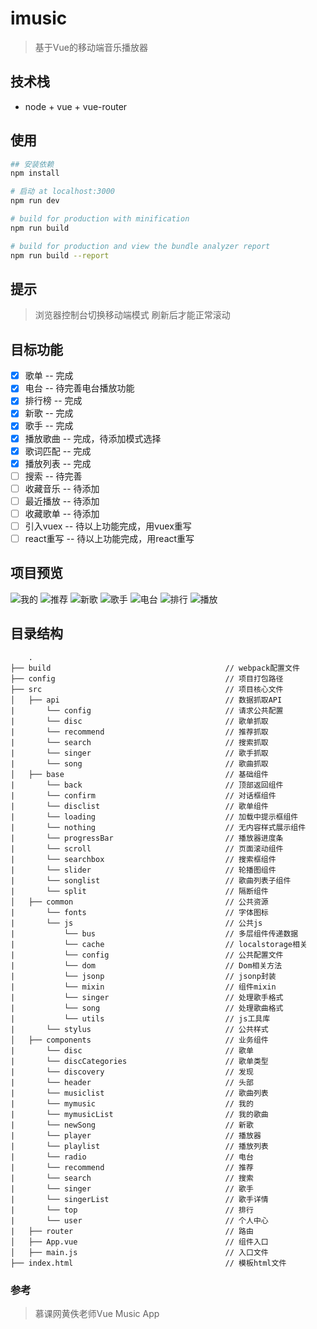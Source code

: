 # imusic
> 基于Vue的移动端音乐播放器

## 技术栈
  + node + vue + vue-router

## 使用
``` bash
## 安装依赖
npm install

# 启动 at localhost:3000
npm run dev

# build for production with minification
npm run build

# build for production and view the bundle analyzer report
npm run build --report
```

## 提示
> 浏览器控制台切换移动端模式 刷新后才能正常滚动

## 目标功能
- [x] 歌单       -- 完成
- [x] 电台       -- 待完善电台播放功能
- [x] 排行榜     -- 完成
- [x] 新歌       -- 完成
- [x] 歌手       -- 完成
- [x] 播放歌曲   -- 完成，待添加模式选择
- [x] 歌词匹配   -- 完成
- [x] 播放列表   -- 完成
- [ ] 搜索       -- 待完善
- [ ] 收藏音乐   -- 待添加
- [ ] 最近播放   -- 待添加
- [ ] 收藏歌单   -- 待添加
- [ ] 引入vuex   -- 待以上功能完成，用vuex重写
- [ ] react重写  -- 待以上功能完成，用react重写

## 项目预览
![我的][1]
![推荐][2]
![新歌][3]
![歌手][4]
![电台][5]
![排行][6]
![播放][7]

[1]: http://i1.bvimg.com/676283/9777293f4ee8cf4a.png
[2]: http://i2.bvimg.com/676283/539215f904e92be6.gif
[3]: http://i2.bvimg.com/676283/6963c5180d173309.png
[4]: http://i2.bvimg.com/676283/b51bc2dfb200a68f.gif
[5]: http://i2.bvimg.com/676283/ebf7cfb2b3716861.png
[6]: http://i2.bvimg.com/676283/af71db1dc5a8cd2c.png
[7]: http://i2.bvimg.com/676283/26ef760373f5821d.gif

## 目录结构
```
    .
├── build                                       // webpack配置文件
├── config                                      // 项目打包路径
├── src                                         // 项目核心文件
│   ├── api                                     // 数据抓取API
|       └── config                              // 请求公共配置
|       └── disc                                // 歌单抓取
|       └── recommend                           // 推荐抓取
|       └── search                              // 搜索抓取
|       └── singer                              // 歌手抓取
|       └── song                                // 歌曲抓取
│   ├── base                                    // 基础组件
|       └── back                                // 顶部返回组件
|       └── confirm                             // 对话框组件
|       └── disclist                            // 歌单组件
|       └── loading                             // 加载中提示框组件
|       └── nothing                             // 无内容样式展示组件
|       └── progressBar                         // 播放器进度条
|       └── scroll                              // 页面滚动组件
|       └── searchbox                           // 搜索框组件
|       └── slider                              // 轮播图组件
|       └── songlist                            // 歌曲列表子组件
|       └── split                               // 隔断组件
│   ├── common                                  // 公共资源
|       └── fonts                               // 字体图标
|       └── js                                  // 公共js
|           └── bus                             // 多层组件传递数据
|           └── cache                           // localstorage相关
|           └── config                          // 公共配置文件
|           └── dom                             // Dom相关方法
|           └── jsonp                           // jsonp封装
|           └── mixin                           // 组件mixin
|           └── singer                          // 处理歌手格式
|           └── song                            // 处理歌曲格式
|           └── utils                           // js工具库
|       └── stylus                              // 公共样式
│   ├── components                              // 业务组件
|       └── disc                                // 歌单
|       └── discCategories                      // 歌单类型
|       └── discovery                           // 发现
|       └── header                              // 头部
|       └── musiclist                           // 歌曲列表
|       └── mymusic                             // 我的
|       └── mymusicList                         // 我的歌曲
|       └── newSong                             // 新歌
|       └── player                              // 播放器
|       └── playlist                            // 播放列表
|       └── radio                               // 电台
|       └── recommend                           // 推荐
|       └── search                              // 搜索
|       └── singer                              // 歌手
|       └── singerList                          // 歌手详情
|       └── top                                 // 排行
|       └── user                                // 个人中心
|   ├── router                                  // 路由
│   ├── App.vue                                 // 组件入口
│   ├── main.js                                 // 入口文件
├── index.html                                  // 模板html文件

```

### 参考
> 慕课网黄佚老师Vue Music App